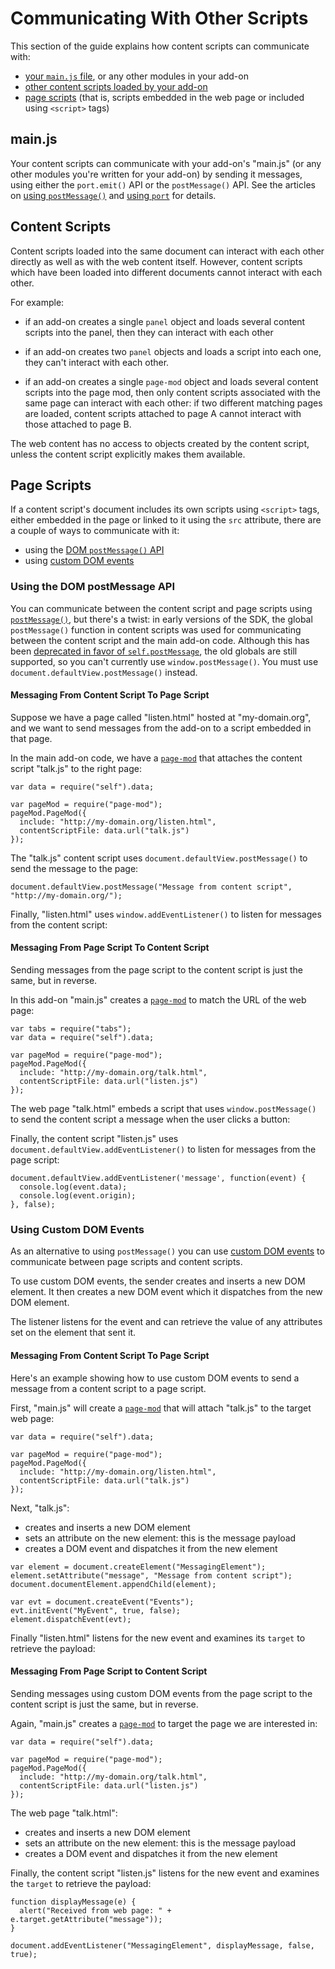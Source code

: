 <!-- This Source Code Form is subject to the terms of the Mozilla Public
   - License, v. 2.0. If a copy of the MPL was not distributed with this
   - file, You can obtain one at http://mozilla.org/MPL/2.0/. -->

# Communicating With Other Scripts #

This section of the guide explains how content scripts can
communicate with:

* [your `main.js` file](dev-guide/guides/content-scripts/communicating-with-other-scripts.html#main.js),
or any other modules in your add-on
* [other content scripts loaded by your add-on](dev-guide/guides/content-scripts/communicating-with-other-scripts.html#Content_Scripts)
* [page scripts](dev-guide/guides/content-scripts/communicating-with-other-scripts.html#Page_Scripts) (that is, scripts embedded in the web page or
included using `<script>` tags) 

## main.js ##

Your content scripts can communicate with your add-on's "main.js"
(or any other modules you're written for your add-on) by sending it messages,
using either the `port.emit()` API or the `postMessage()` API. See the
articles on
[using `postMessage()`](dev-guide/guides/content-scripts/using-postmessage.html)
and
[using `port`](dev-guide/guides/content-scripts//using-port.html) for details.

## Content Scripts ##

Content scripts loaded into the same document can interact
with each other directly as well as with the web content itself. However,
content scripts which have been loaded into different documents
cannot interact with each other.

For example:

* if an add-on creates a single `panel` object and loads several content
scripts into the panel, then they can interact with each other

* if an add-on creates two `panel` objects and loads a script into each
one, they can't interact with each other.

* if an add-on creates a single `page-mod` object and loads several content
scripts into the page mod, then only content scripts associated with the
same page can interact with each other: if two different matching pages are
loaded, content scripts attached to page A cannot interact with those attached
to page B.

The web content has no access to objects created by the content script, unless
the content script explicitly makes them available.

## Page Scripts ##

If a content script's document includes its own scripts using `<script>` tags,
either embedded in the page or linked to it using the `src` attribute, there
are a couple of ways to communicate with it:

* using the [DOM `postMessage()` API](dev-guide/guides/content-scripts/communicating-with-other-scripts.html#Using_the_DOM_postMessage_API)
* using [custom DOM events](dev-guide/guides/content-scripts/communicating-with-other-scripts.html#Using_Custom_DOM_Events)

### Using the DOM postMessage API ###

You can communicate between the content script and page scripts using
[`postMessage()`](https://developer.mozilla.org/en/DOM/window.postMessage),
but there's a twist: in early versions of the SDK, the global `postMessage()`
function in content scripts was used for communicating between the content
script and the main add-on code. Although this has been
[deprecated in favor of `self.postMessage`](https://wiki.mozilla.org/Labs/Jetpack/Release_Notes/1.0b5#Major_Changes),
the old globals are still supported, so you can't currently use
`window.postMessage()`. You must use `document.defaultView.postMessage()`
instead.

#### Messaging From Content Script To Page Script ####

Suppose we have a page called "listen.html" hosted at "my-domain.org", and we want to send messages
from the add-on to a script embedded in that page.

In the main add-on code, we have a
[`page-mod`](packages/addon-kit/page-mod.html) that attaches the content script
"talk.js" to the right page:

    var data = require("self").data;

    var pageMod = require("page-mod");
    pageMod.PageMod({
      include: "http://my-domain.org/listen.html",
      contentScriptFile: data.url("talk.js")
    });

The "talk.js" content script uses `document.defaultView.postMessage()` to send
the message to the page:

    document.defaultView.postMessage("Message from content script", "http://my-domain.org/");

Finally, "listen.html" uses `window.addEventListener()` to listen for
messages from the content script:

<script type="syntaxhighlighter" class="brush: html"><![CDATA[
<!DOCTYPE html PUBLIC "-//W3C//DTD XHTML 1.0 Transitional//EN" "http://www.w3.org/TR/xhtml1/DTD/xhtml1-transitional.dtd">
<html lang='en' xml:lang='en' xmlns="http://www.w3.org/1999/xhtml">

<head></head>

<body>
  <script>
    window.addEventListener('message', function(event) {
      window.alert(event.data);
    }, false);
  &lt;/script>

</body>

</html>
</script>

#### Messaging From Page Script To Content Script ####

Sending messages from the page script to the content script is just
the same, but in reverse.

In this add-on "main.js" creates a [`page-mod`](packages/addon-kit/page-mod.html)
to match the URL of the web page:

    var tabs = require("tabs");
    var data = require("self").data;

    var pageMod = require("page-mod");
    pageMod.PageMod({
      include: "http://my-domain.org/talk.html",
      contentScriptFile: data.url("listen.js")
    });

The web page "talk.html" embeds a script that uses `window.postMessage()`
to send the content script a message when the user clicks a button:

<script type="syntaxhighlighter" class="brush: html"><![CDATA[
<!DOCTYPE html PUBLIC "-//W3C//DTD XHTML 1.0 Transitional//EN" "http://www.w3.org/TR/xhtml1/DTD/xhtml1-transitional.dtd">
<html lang='en' xml:lang='en' xmlns="http://www.w3.org/1999/xhtml">

<head></head>

<body>
  <script>
    function sendMessage() {
      window.addEventListener("click", function() {
        window.postMessage("Message from page script", "http://my-domain.org/");
      });
    }
  &lt;/script>

<button onclick="sendMessage()">Send Message</button>
</body>

</html>
</script>

Finally, the content script "listen.js" uses
`document.defaultView.addEventListener()` to listen for messages from the page
script:

    document.defaultView.addEventListener('message', function(event) {
      console.log(event.data);
      console.log(event.origin);
    }, false);

### Using Custom DOM Events ###

As an alternative to using `postMessage()` you can use
[custom DOM events](https://developer.mozilla.org/en/Code_snippets/Interaction_between_privileged_and_non-privileged_pages)
to communicate between page scripts and content scripts.

To use custom DOM events, the sender creates and inserts a new DOM element.
It then creates a new DOM event which it dispatches from the new DOM element.

The listener listens for the event and can retrieve the value of any
attributes set on the element that sent it.

#### Messaging From Content Script To Page Script ####

Here's an example showing how to use custom DOM events to send a message
from a content script to a page script.

First, "main.js" will create a [`page-mod`](packages/addon-kit/page-mod.html)
that will attach "talk.js" to the target web page:

    var data = require("self").data;

    var pageMod = require("page-mod");
    pageMod.PageMod({
      include: "http://my-domain.org/listen.html",
      contentScriptFile: data.url("talk.js")
    });

Next, "talk.js":

* creates and inserts a new DOM element
* sets an attribute on the new element: this is the message payload
* creates a DOM event and dispatches it from the new element

<!-- This comment is used to terminate the Markdown list above -->

    var element = document.createElement("MessagingElement");  
    element.setAttribute("message", "Message from content script");  
    document.documentElement.appendChild(element);  

    var evt = document.createEvent("Events");  
    evt.initEvent("MyEvent", true, false);  
    element.dispatchEvent(evt);

Finally "listen.html" listens for the new event and examines its
`target` to retrieve the payload:

<script type="syntaxhighlighter" class="brush: html"><![CDATA[
<!DOCTYPE html PUBLIC "-//W3C//DTD XHTML 1.0 Transitional//EN" "http://www.w3.org/TR/xhtml1/DTD/xhtml1-transitional.dtd">
<html lang='en' xml:lang='en' xmlns="http://www.w3.org/1999/xhtml">

<head></head>

<body>
  <script>

function displayMessage(e) {
  alert("Received from web page: " + e.target.getAttribute("message"));
}

document.addEventListener("MyEvent", displayMessage, false, true);

  &lt;/script>

</body>

</html>
</script>

#### Messaging From Page Script to Content Script ####

Sending messages using custom DOM events from the page script
to the content script is just the same, but in reverse.

Again, "main.js" creates a [`page-mod`](packages/addon-kit/page-mod.html)
to target the page we are interested in:

    var data = require("self").data;

    var pageMod = require("page-mod");
    pageMod.PageMod({
      include: "http://my-domain.org/talk.html",
      contentScriptFile: data.url("listen.js")
    });

The web page "talk.html":

* creates and inserts a new DOM element
* sets an attribute on the new element: this is the message payload
* creates a DOM event and dispatches it from the new element

<script type="syntaxhighlighter" class="brush: html"><![CDATA[
<!DOCTYPE html PUBLIC "-//W3C//DTD XHTML 1.0 Transitional//EN" "http://www.w3.org/TR/xhtml1/DTD/xhtml1-transitional.dtd">
<html lang='en' xml:lang='en' xmlns="http://www.w3.org/1999/xhtml">

<head></head>

<body>
  <script>
    function sendMessage() {
	  var element = document.createElement("MyExtensionDataElement");  
      element.setAttribute("attribute1", "foobar");  
      element.setAttribute("attribute2", "hello world");  
      document.documentElement.appendChild(element);  

      var evt = document.createEvent("Events");  
      evt.initEvent("MyExtensionEvent", true, false);  
      element.dispatchEvent(evt);	
    }
  &lt;/script>

<button onclick="sendMessage()">Send Message</button>
</body>

</html>
</script>

Finally, the content script "listen.js" listens for the new event
and examines the `target` to retrieve the payload:

    function displayMessage(e) {
      alert("Received from web page: " + e.target.getAttribute("message"));
    }

    document.addEventListener("MessagingElement", displayMessage, false, true);
